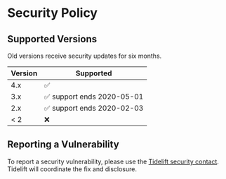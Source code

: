 # Security Policy

## Supported Versions

Old versions receive security updates for six months.

| Version | Supported                                  |
| ------- | ------------------------------------------ |
| 4.x     | :white_check_mark:                         |
| 3.x     | :white_check_mark: support ends 2020-05-01 |
| 2.x     | :white_check_mark: support ends 2020-02-03 |
| < 2     | :x:                                        |

## Reporting a Vulnerability

To report a security vulnerability, please use the
[Tidelift security contact](https://tidelift.com/security).
Tidelift will coordinate the fix and disclosure.
